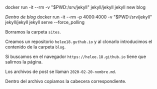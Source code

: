 docker run -it --rm -v "$PWD:/srv/jekyll" jekyll/jekyll jekyll new blog

_Dentro de blog_
docker run -it --rm -p 4000:4000 -v "$PWD:/srv/jekyll" jekyll/jekyll jekyll serve --force_polling

Borramos la carpeta `sites`.

Creamos un repositorio `helee18.guthub.io` y al clonarlo introducimos el contenido de la carpeta `blog`.

Si buscamos en el navegador `https://helee.18.github.io` tiene que salirnos la página.

Los archivos de post se llaman `2020-02-20-nombre.md`.

Dentro del archivo copiamos la cabecera correspondiente.